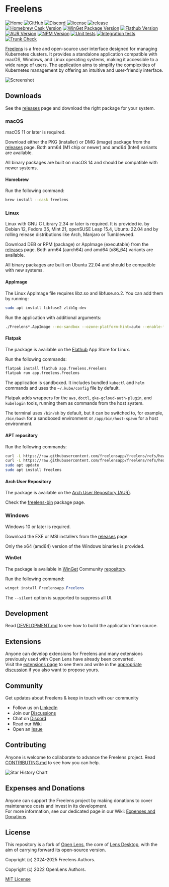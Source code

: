 # Freelens

<!-- markdownlint-disable MD013 -->

[![Home](https://img.shields.io/badge/%F0%9F%8F%A0-freelens.app-02a7a0)](https://freelens.app)
[![GitHub](https://img.shields.io/github/stars/freelensapp/freelens?style=flat&label=GitHub%20%E2%AD%90)](https://github.com/freelensapp/freelens)
[![Discord](https://img.shields.io/badge/%E2%80%8E-Discord-5763f6?style=flat&logo=discord)](https://discord.com/channels/1344433118924374148/1344433119549329532)
[![license](https://img.shields.io/github/license/freelensapp/freelens.svg)](https://github.com/freelensapp/freelens?tab=MIT-1-ov-file#readme)
[![release](https://img.shields.io/github/v/release/freelensapp/freelens?display_name=tag&sort=semver)](https://github.com/freelensapp/freelens/releases/latest)
[![Homebrew Cask Version](https://img.shields.io/homebrew/cask/v/freelens?label=homebrew)](https://formulae.brew.sh/cask/freelens#default)
[![WinGet Package Version](https://img.shields.io/winget/v/Freelensapp.Freelens)](https://winstall.app/apps/Freelensapp.Freelens)
[![Flathub Version](https://img.shields.io/flathub/v/app.freelens.Freelens)](https://flathub.org/apps/app.freelens.Freelens)
[![AUR Version](https://img.shields.io/aur/version/freelens-bin)](https://aur.archlinux.org/packages/freelens-bin)
[![NPM Version](https://img.shields.io/npm/v/%40freelensapp%2Fcore)](https://www.npmjs.com/package/@freelensapp/core)
[![Unit tests](https://github.com/freelensapp/freelens/actions/workflows/unit-tests.yaml/badge.svg?branch=main)](https://github.com/freelensapp/freelens/actions/workflows/unit-tests.yaml)
[![Integration tests](https://github.com/freelensapp/freelens/actions/workflows/integration-tests.yaml/badge.svg?branch=main)](https://github.com/freelensapp/freelens/actions/workflows/integration-tests.yaml)
[![Trunk Check](https://github.com/freelensapp/freelens/actions/workflows/trunk-check.yaml/badge.svg?branch=main)](https://github.com/freelensapp/freelens/actions/workflows/trunk-check.yaml)

<!-- markdownlint-enable MD013 -->

[Freelens](https://freelens.app) is a free and open-source user interface
designed for managing Kubernetes clusters. It provides a standalone
application compatible with macOS, Windows, and Linux operating systems,
making it accessible to a wide range of users. The application aims to
simplify the complexities of Kubernetes management by offering an intuitive
and user-friendly interface.

![Screenshot](freelens/build/screenshots/main.png)

## Downloads

See the [releases](https://github.com/freelensapp/freelens/releases) page and
download the right package for your system.

### macOS

macOS 11 or later is required.

Download either the PKG (installer) or DMG (image) package from the
[releases](https://github.com/freelensapp/freelens/releases) page. Both arm64
(M1 chip or newer) and amd64 (Intel) variants are available.

All binary packages are built on macOS 14 and should be compatible with newer
systems.

#### Homebrew

Run the following command:

```sh
brew install --cask freelens
```

### Linux

Linux with GNU C Library 2.34 or later is required. It is provided ie. by
Debian 12, Fedora 35, Mint 21, openSUSE Leap 15.4, Ubuntu 22.04 and by
rolling release distributions like Arch, Manjaro or Tumbleweed.

Download DEB or RPM (package) or AppImage (executable) from the
[releases](https://github.com/freelensapp/freelens/releases) page. Both arm64
(aarch64) and amd64 (x86_64) variants are available.

All binary packages are built on Ubuntu 22.04 and should be compatible with
new systems.

#### AppImage

The Linux AppImage file requires libz.so and libfuse.so.2. You can add them
by running:

```sh
sudo apt install libfuse2 zlib1g-dev
```

Run the application with additional arguments:

<!-- markdownlint-disable MD013 -->
```sh
./Freelens*.AppImage --no-sandbox --ozone-platform-hint=auto --enable-features=WebRTCPipeWireCapturer --enable-features=WaylandWindowDecorations --disable-gpu-compositing
```
<!-- markdownlint-enable MD013 -->

#### Flatpak

The package is available on the
[Flathub](https://flathub.org/apps/app.freelens.Freelens) App Store for
Linux.

Run the following commands:

```sh
flatpak install flathub app.freelens.Freelens
flatpak run app.freelens.Freelens
```

The application is sandboxed. It includes bundled `kubectl` and `helm`
commands and uses the `~/.kube/config` file by default.

Flatpak adds wrappers for the `aws`, `doctl`, `gke-gcloud-auth-plugin`, and
`kubelogin` tools, running them as commands from the host system.

The terminal uses `/bin/sh` by default, but it can be switched to, for
example, `/bin/bash` for a sandboxed environment or `/app/bin/host-spawn` for
a host environment.

#### APT repository

Run the following commands:

<!-- markdownlint-disable MD013 -->

```sh
curl -L https://raw.githubusercontent.com/freelensapp/freelens/refs/heads/main/freelens/build/apt/freelens.asc | sudo tee /etc/apt/keyrings/freelens.asc
curl -L https://raw.githubusercontent.com/freelensapp/freelens/refs/heads/main/freelens/build/apt/freelens.sources | sudo tee /etc/apt/sources.list.d/freelens.sources
sudo apt update
sudo apt install freelens
```

#### Arch User Repository

The package is available on the [Arch User Repository
(AUR)](https://wiki.archlinux.org/title/Arch_User_Repository).

Check the [freelens-bin](https://aur.archlinux.org/packages/freelens-bin)
package page.

### Windows

Windows 10 or later is required.

Download the EXE or MSI installers from the
[releases](https://github.com/freelensapp/freelens/releases) page.

Only the x64 (amd64) version of the Windows binaries is provided.

#### WinGet

The package is available in
[WinGet](https://winstall.app/apps/Freelensapp.Freelens) Community
[repository](https://github.com/microsoft/winget-pkgs).

Run the following command:

```powershell
winget install Freelensapp.Freelens
```

The `--silent` option is supported to suppress all UI.

## Development

Read [DEVELOPMENT.md](DEVELOPMENT.md) to see how to build the application
from source.

## Extensions

Anyone can develop extensions for Freelens and many extensions previously used with Open Lens have already been converted.  
Visit the [extensions page](https://github.com/freelensapp/freelens/wiki/Extensions) to see them and write in the [appropriate discussion](https://github.com/freelensapp/freelens/discussions/117) if you also want to propose yours.

## Community

Get updates about Freelens & keep in touch with our community  

- Follow us on [LinkedIn](https://www.linkedin.com/company/freelensapp/)
- Join our [Discussions](https://github.com/freelensapp/freelens/discussions)
- Chat on [Discord](https://discord.gg/NjKZERK95Y)
- Read our [Wiki](https://github.com/freelensapp/freelens/wiki)
- Open an [Issue](https://github.com/freelensapp/freelens/issues)

## Contributing

Anyone is welcome to collaborate to advance the Freelens project. Read
[CONTRIBUTING.md](CONTRIBUTING.md) to see how you can help.

![Star History Chart](https://api.star-history.com/svg?repos=freelensapp/freelens&type=Date)

## Expenses and Donations

Anyone can support the Freelens project by making donations to cover maintenance costs and invest in its development.  
For more information, see our dedicated page in our Wiki: [Expenses and Donations](https://github.com/freelensapp/freelens/wiki/Expenses-and-Donations)

## License

This repository is a fork of [Open
Lens](https://github.com/lensapp/lens/tree/master), the core of [Lens
Desktop](https://k8slens.dev), with the aim of carrying forward its
open-source version.

Copyright (c) 2024-2025 Freelens Authors.

Copyright (c) 2022 OpenLens Authors.

[MIT License](https://opensource.org/licenses/MIT)
